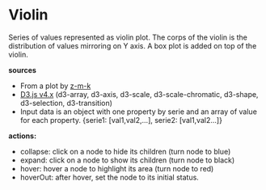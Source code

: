 # Violin
Series of values represented as violin plot. The corps of the violin is the distribution of values mirroring on Y axis. A box plot is added on top of the violin.

**sources**
  * From a plot by [z-m-k](http://bl.ocks.org/z-m-k/5014368)
  * [D3.js v4.x](https://github.com/d3/d3/blob/master/API.md) (d3-array, d3-axis, d3-scale, d3-scale-chromatic, d3-shape, d3-selection, d3-transition)
  * Input data is an object with one property by serie and an array of value for each property. {serie1: [val1,val2,...], serie2: [val1,val2...]}

**actions:**
  * collapse: click on a node to hide its children (turn node to blue)
  * expand: click on a node to show its children (turn node to black)
  * hover: hover a node to highlight its area (turn node to red)
  * hoverOut: after hover, set the node to its initial status.
